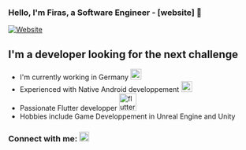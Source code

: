 ### Hello, I'm Firas, a Software Engineer - [website] 👋
[![Website](https://img.shields.io/website?label=firasdev.github.io&style=for-the-badge&url=https%3A%2F%2Ffirasdev.github.io%2F)](https://firasdev.github.io/)

## I'm a developer looking for the next challenge 
- I'm currently working in Germany <img width="22px" src="https://images.emojiterra.com/twitter/v13.0/512px/1f1e9-1f1ea.png">
- Experienced with Native Android developpement <img width="22px" src="https://emojis.slackmojis.com/emojis/images/1493026598/2124/android.png?1493026598" />
- Passionate Flutter developper  <img alt="flutter" width="35px" src="https://meterpreter.org/wp-content/uploads/2018/09/flutter.png" />
- Hobbies include Game Developpement in Unreal Engine and Unity

### Connect with me: <img width="20px" src="https://upload.wikimedia.org/wikipedia/commons/thumb/8/81/LinkedIn_icon.svg/2048px-LinkedIn_icon.svg.png" />

